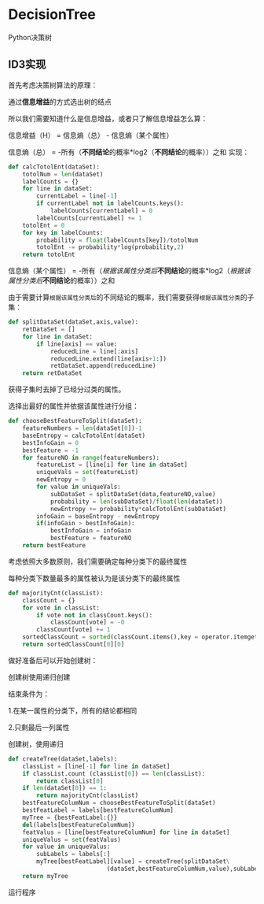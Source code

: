 # DecisionTree

Python决策树

## ID3实现

首先考虑决策树算法的原理：

通过**信息增益**的方式选出树的结点

所以我们需要知道什么是信息增益，或者只了解信息增益怎么算：

信息增益（H） = 信息熵（总） - 信息熵（某个属性）

信息熵（总） = -所有（**不同结论**的概率\*log2（**不同结论**的概率））之和
实现：
```python
def calcTotolEnt(dataSet):
    totolNum = len(dataSet)
    labelCounts = {}
    for line in dataSet:
        currentLabel = line[-1]
        if currentLabel not in labelCounts.keys():
            labelCounts[currentLabel] = 0
        labelCounts[currentLabel] += 1
    totolEnt = 0
    for key in labelCounts:
        probability = float(labelCounts[key])/totolNum
        totolEnt -= probability*log(probability,2)
    return totolEnt
```

信息熵（某个属性） = -所有（*根据该属性分类后***不同结论**的概率\*log2（*根据该属性分类后***不同结论**的概率））之和

由于需要计算`根据该属性分类后`的不同结论的概率，我们需要获得`根据该属性分类`的子集：
```python
def splitDataSet(dataSet,axis,value):
    retDataSet = []
    for line in dataSet:
        if line[axis] == value:
            reducedLine = line[:axis]
            reducedLine.extend(line[axis+1:])
            retDataSet.append(reducedLine)
    return retDataSet
```
获得子集时去掉了已经分过类的属性。

选择出最好的属性并依据该属性进行分组：
```python
def chooseBestFeatureToSplit(dataSet):
    featureNumbers = len(dataSet[0])-1
    baseEntropy = calcTotolEnt(dataSet)
    bestInfoGain = 0
    bestFeature = -1
    for featureNO in range(featureNumbers):
        featureList = [line[i] for line in dataSet]
        uniqueVals = set(featureList)
        newEntropy = 0
        for value in uniqueVals:
            subDataSet = splitDataSet(data,featureNO,value)
            probability = len(subDataSet)/float(len(dataSet))
            newEntropy += probability*calcTotolEnt(subDataSet)
        infoGain = baseEntropy - newEntropy
        if(infoGain > bestInfoGain):
            bestInfoGain = infoGain
            bestFeature = featureNO
    return bestFeature
```

考虑依照大多数原则，我们需要确定每种分类下的最终属性

每种分类下数量最多的属性被认为是该分类下的最终属性
```python
def majorityCnt(classList):
    classCount = {}
    for vote in classList:
        if vote not in classCount.keys():
            classCount[vote] = -0
        classCount[vote] += 1
    sortedClassCount = sorted(classCount.items(),key = operator.itemgetter(1),reverse = True)
    return sortedClassCount[0][0]
```

做好准备后可以开始创建树：

创建树使用递归创建

结束条件为：

1.在某一属性的分类下，所有的结论都相同

2.只剩最后一列属性

创建树，使用递归
```python
def createTree(dataSet,labels):
    classList = [line[-1] for line in dataSet]
    if classList.count (classList[0]) == len(classList):
        return classList[0]
    if len(dataSet[0]) == 1:
        return majorityCnt(classList)
    bestFeatureColumNum = chooseBestFeatureToSplit(dataSet)
    bestFeatLabel = labels[bestFeatureColumNum]
    myTree = {bestFeatLabel:{}}
    del(labels[bestFeatureColumNum])
    featValus = [line[bestFeatureColumNum] for line in dataSet]
    uniqueValus = set(featValus)
    for value in uniqueValus:
        subLabels = labels[:]
        myTree[bestFeatLabel][value] = createTree(splitDataSet\
                            (dataSet,bestFeatureColumNum,value),subLabels)
    return myTree
```

运行程序